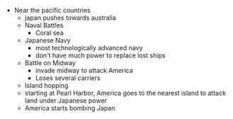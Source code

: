 - Near the pacific countries
	- japan pushes towards australia
	- Naval Battles
		- Coral sea
	- Japanese Navy
		- most technologically advanced navy
		- don't have much power to replace lost ships
	- Battle on Midway
		- invade midway to attack America
		- Loses several carriers
	- Island hopping
	- starting at Pearl Harbor, America goes to the nearest island to attack land under Japanese power
	- America starts bombing Japan